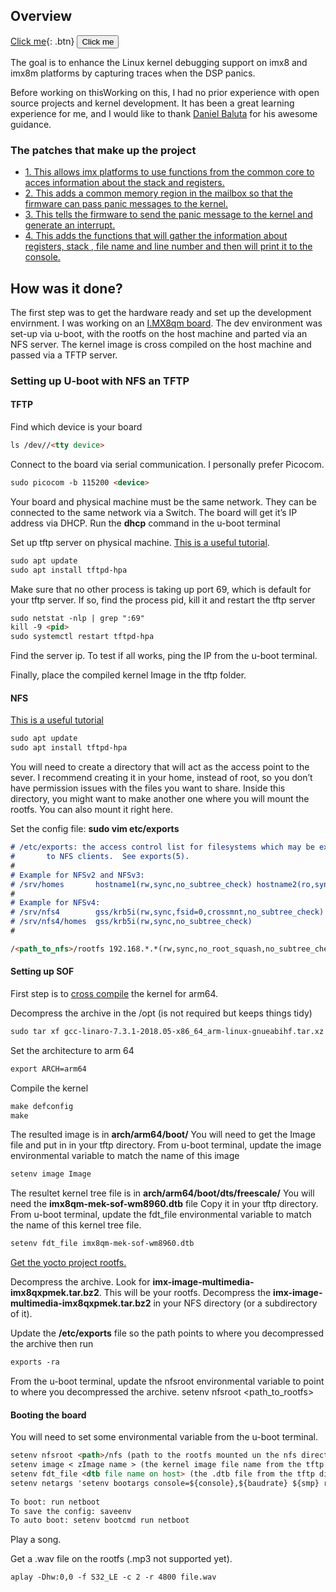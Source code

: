 ## Overview

[Click me](http://www.google.com){: .btn}	<button name="button" onclick="http://www.google.com">Click me</button>

The goal is to enhance the Linux kernel debugging support on imx8 and imx8m platforms by capturing traces when the DSP panics.

Before working on thisWorking on this, I had no prior experience with open source projects and kernel development. It has been a great learning experience for me, and I would like to thank [Daniel Baluta](https://github.com/dbaluta) for his awesome guidance.

### The patches that make up the project

- [1. This allows imx platforms to use functions from the common core to acces information about the stack and registers.](https://github.com/thesofproject/linux/pull/2322)
- [2. This adds a common memory region in the mailbox so that the firmware can pass panic messages to the kernel.](https://github.com/thesofproject/linux/pull/2341)
- [3. This tells the firmware to send the panic message to the kernel and generate an interrupt.](https://github.com/thesofproject/sof/pull/3282)
- [4. This adds the functions that will gather the information about registers, stack , file name and line number and then will print it to the console.](https://github.com/thesofproject/linux/pull/2348)

## How was it done?

The first step was to get the hardware ready and set up the development envirnment.
I was working on an [I.MX8qm board](https://www.nxp.com/design/development-boards/i-mx-evaluation-and-development-boards/i-mx-8quadmax-multisensory-enablement-kit-mek:MCIMX8QM-CPU). The dev environment was set-up via u-boot, with the rootfs on the host machine and parted via an NFS server. The kernel image is cross compiled on the host machine and passed via a TFTP server.

### Setting up U-boot with NFS an TFTP

#### TFTP
Find which device is your board
```markdown
ls /dev//<tty device>
```

Connect to the board via serial communication. I personally prefer Picocom.
```markdown
sudo picocom -b 115200 <device>
```

Your board and physical machine must be the same network. They can be connected to the same network via a Switch. The board will get it’s IP address via DHCP. Run the **dhcp** command in the u-boot terminal

Set up tftp server on physical machine. [This is a useful tutorial](https://linuxhint.com/install_tftp_server_ubuntu/).
```markdown
sudo apt update
sudo apt install tftpd-hpa
```
Make sure that no other process is taking up port 69, which is default for your tftp server. If so, find the process pid, kill it and restart the tftp server
```markdown
sudo netstat -nlp | grep ":69"
kill -9 <pid>
sudo systemctl restart tftpd-hpa
```

Find the server ip. To test if all works, ping the IP from the u-boot terminal.

Finally, place the compiled kernel Image in the tftp folder.

#### NFS
[This is a useful tutorial](https://wiki.emacinc.com/wiki/Setting_up_an_NFS_File_Server)
```markdown
sudo apt update
sudo apt install tftpd-hpa
```
You will need to create a directory that will act as the access point to the sever. I recommend creating it in your home, instead of root, so you don’t have permission issues with the files you want to share. Inside this directory, you might want to make another one where you will mount the rootfs. You can also mount it right here.

Set the config file: **sudo vim etc/exports**
```markdown
# /etc/exports: the access control list for filesystems which may be exported
#		to NFS clients.  See exports(5).
#
# Example for NFSv2 and NFSv3:
# /srv/homes       hostname1(rw,sync,no_subtree_check) hostname2(ro,sync,no_subtree_check)
#
# Example for NFSv4:
# /srv/nfs4        gss/krb5i(rw,sync,fsid=0,crossmnt,no_subtree_check)
# /srv/nfs4/homes  gss/krb5i(rw,sync,no_subtree_check)
#

/<path_to_nfs>/rootfs 192.168.*.*(rw,sync,no_root_squash,no_subtree_check)
```

#### Setting up SOF

First step is to [cross compile](https://gist.github.com/lategoodbye/c7317a42bf7f9c07f5a91baed8c68f75) the kernel for arm64.

Decompress the archive in the /opt (is not required but keeps things tidy)
```markdown
sudo tar xf gcc-linaro-7.3.1-2018.05-x86_64_arm-linux-gnueabihf.tar.xz -C /opt
```

Set the architecture to arm 64
```markdown
export ARCH=arm64
```

Compile the kernel
```markdown
make defconfig
make
```

The resulted image is in **arch/arm64/boot/**
You will need to get the Image file and put in in your tftp directory.
From u-boot terminal, update the image environmental variable to match the name of this image
```markdown
setenv image Image
```

The resultet kernel tree file is in **arch/arm64/boot/dts/freescale/**
You will need the **imx8qm-mek-sof-wm8960.dtb** file
Copy it in your tftp directory.
From u-boot terminal, update the fdt_file environmental variable to match the name of this kernel tree file.
```markdown
setenv fdt_file imx8qm-mek-sof-wm8960.dtb 
```

[Get the yocto project rootfs.](https://eur01.safelinks.protection.outlook.com/?url=https%3A%2F%2Fwww.nxp.com%2Fwebapp%2FDownload%3FcolCode%3DL5.4.24_2.1.0_MX8QXPB0%26appType%3Dlicense&data=02%7C01%7Cdaniel.baluta%40nxp.com%7C034a2337763b4dd2fb8e08d81cd2c292%7C686ea1d3bc2b4c6fa92cd99c5c301635%7C0%7C0%7C637291038830412906&sdata=zCxfrNQMs%2BxTPoW6ikFb2ofFjhAoFkn9QCjW%2FBjt3Vk%3D&reserved=0)

Decompress the archive.
Look for **imx-image-multimedia-imx8qxpmek.tar.bz2**. This will be your rootfs.
Decompress the **imx-image-multimedia-imx8qxpmek.tar.bz2** in your NFS directory (or a 	subdirectory of it).

Update the **/etc/exports** file so the path points to where you decompressed the archive then run
```markdown
exports -ra
```

From the u-boot terminal, update the nfsroot environmental variable to point to where you 	decompressed the archive.
setenv nfsroot <path_to_rootfs>

#### Booting the board

You will need to set some environmental variable from the u-boot terminal.
```markdown
setenv nfsroot <path>/nfs (path to the rootfs mounted un the nfs directory)
setenv image < zImage name > (the kernel image file name from the tftp directory)
setenv fdt_file <dtb file name on host> (the .dtb file from the tftp directory)
setenv netargs 'setenv bootargs console=${console},${baudrate} ${smp} root=/dev/nfs ip=dhcp nfsroot=${serverip}:${nfsroot},v3,tcp'
	
To boot: run netboot
To save the config: saveenv
To auto boot: setenv bootcmd run netboot
```

Play a song.

Get a .wav file on the rootfs (.mp3 not supported yet).
```markdown
aplay -Dhw:0,0 -f S32_LE -c 2 -r 4800 file.wav
```
